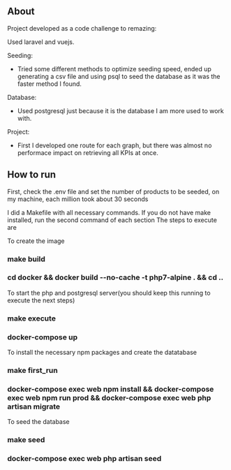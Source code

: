 ## About

Project developed as a code challenge to remazing:

Used laravel and vuejs.

Seeding:
  - Tried some different methods to optimize seeding speed, ended up generating a csv file and using psql to seed the database as it was the faster method I found.

Database:
  - Used postgresql just because it is the database I am more used to work with.

Project:
  - First I developed one route for each graph, but there was almost no performace impact on retrieving all KPIs at once.
  
  
  
  ## How to run
  
  First, check the .env file and set the number of products to be seeded, on my machine, each million took about 30 seconds
  
  I did a Makefile with all necessary commands. If you do not have make installed, run the second command of each section
  The steps to execute are
  
  To create the image
  ###  make build
  ### cd docker && docker build --no-cache -t php7-alpine . && cd ..
 
 To start the php and postgresql server(you should keep this running to execute the next steps)
  ###  make execute
  ###  docker-compose up
  
 To install the necessary npm packages and create the datatabase
  ### make first_run
  ### docker-compose exec web npm install && docker-compose exec web npm run prod && docker-compose exec web php artisan migrate
  
 To seed the database
  ### make seed
  ### docker-compose exec web php artisan seed


